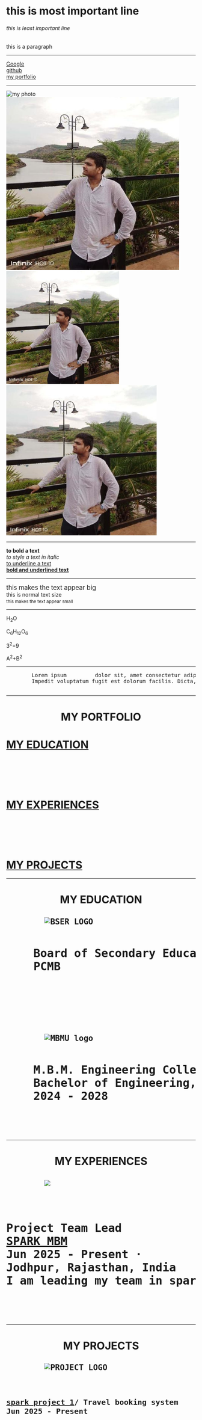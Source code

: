 <!DOCTYPE html>
<html lang="en">
<head>
    <meta charset="UTF-8">
    <meta name="viewport" content="width=device-width, initial-scale=1.0">
    <title>Document</title>
</head>
<body>
    <!--04/09/2025-->
    <h1>this is most important line</h1>            <!--heading tag -->
    <h6>this is least important line</h6>
    <p>this is a paragraph</p>                      <!--paragraph tag-->
    <hr />                                          <!--line maker-->
    <a href="https://www.google.com">Google</a>     <!--anchor tag = to add a link-->
    <br />                                          <!--line changer-->
    <a href="https://github.com/dashboard">github</a> 
    <br />
    <a href="/portfolio.html">my portfolio</a>       <!--relative link-->
    <hr />
    <img src="https://avatars.githubusercontent.com/u/215622497?v=4" alt="my photo">    <!--web link-->
    <br />  
    <img src="/my photo.jpg" alt="my photo" >            <!--local file link-->
    <br />
    <img src="/my photo.jpg" alt="my photo" height="300">   <!--adjust size by height-->
    <br />
    <img src="/my photo.jpg" alt="my photo" width="400">   <!--adjust size by widths-->
    <hr />
    <b>to bold a text</b>
    <br />
    <i>to style a text in italic</i>
    <br />
    <u>to underline a text</u>
    <br />
    <b><u>bold and underlined text</u></b>
    <hr />
    <!--05/09/2025-->
    <big>this makes the text appear big</big>
     <br />
    this is normal text size
     <br />
    <small>this makes the text appear small</small>
     <hr />
    <p>H<sub>2</sub>O</p>                               <!--subscript tag to shift up-->
    <p>C<sub>6</sub>H<sub>12</sub>O<sub>6</sub></p>
    <p>3<sup>2</sup>=9</p>                              <!--superscript tag to shift down-->
    <p>A<sup>2</sup>+B<sup>2</sup></p>
    <hr />
    <pre>
        Lorem ipsum         dolor sit, amet consectetur adipisicing elit.
        Impedit voluptatum fugit est dolorum facilis. Dicta, voluptatum eligendi? Quibusdam dicta ullam provident, quaerat qui corrupti optio perspiciatis. Ab accusantium ex debitis.rem
    </pre>
    <!--this makes the text appear as it is writtren,without ignoring spaces and line changing-->
    <hr />
    <!--06/09/2025-->
    <h1 align="center">MY PORTFOLIO</h1>
    <h1><a href="/EDUCATION.html";>MY EDUCATION</a></h1>
    <br />
    <br />
    <br />
    <br />
    <h1><a href="/EXPERIENCE.html">MY EXPERIENCES</a></h1>
    <br />
    <br />
    <br />
    <br />
    <h1><a href="/PROJECTS.html">MY PROJECTS</a></h1>
    <hr />
    <h1 align="center">MY EDUCATION</h1>
     <h2><pre>
        <img src="https://bser-exam.in/img/boserlogo.png" alt="BSER LOGO" height="200">
        <p style="font-size: 30px;">    <b>Board of Secondary Education Rajasthan
    PCMB</b></p>
    </pre></h2> 
    <br />
    <br />
    <h2><pre>
        <img src="https://mbmec.weebly.com/uploads/1/3/0/0/130049266/editor/mbm-logo-1.png?1662674703" alt="MBMU logo">
        <p style="font-size: 30px;">    <b>M.B.M. Engineering College, Jodhpur
    Bachelor of Engineering, Mining and Mineral Engineering.
    2024 - 2028</b></p>
    </pre></h2> 
    <hr />
    <h1 align="center">MY EXPERIENCES</h1>
   <h2><pre>
        <img src="https://media.licdn.com/dms/image/v2/D4D0BAQGN3Vcm0FCAMg/img-crop_100/B4DZiK0rwWH8AQ-/0/1754675731439?e=1759968000&v=beta&t=GQLDle4V6Oqc4GwH1qiyjEJC1L8R4byzatpizAUSdM4" height="200">
        <p style="font-size: 30px;">    <b>
Project Team Lead
<a href="https://www.linkedin.com/company/spark-mbm/posts/?feedView=all">SPARK MBM</a> 
Jun 2025 - Present ·
Jodhpur, Rajasthan, India
I am leading my team in spark project 1.</b></p>
    </pre></h2>
    <hr />
    <h1 align="center">MY PROJECTS</h1>
    <h2><pre>
        <img src="https://media.licdn.com/dms/image/sync/v2/D4E27AQH3aeZrtyDA-A/articleshare-shrink_160/B4EZjxe3fsGUAs-/0/1756398057729?e=1757703600&v=beta&t=6PCKwUZgKGL0Ma-qGyfws07rA_Q-WDtWbgvWqtsHn8g" alt="PROJECT LOGO" height="100">
        <p style="font-size: 20px;">    <b>
<a href="https://github.com/sujal-gupta1/Spark-project-1" >spark project 1</a>/ Travel booking system
Jun 2025 - Present
        </b>
    </pre>
</body>
</html>
